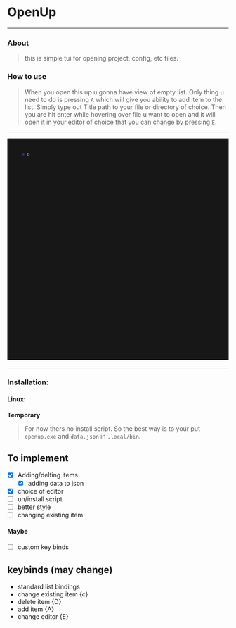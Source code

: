 # OpenUp
___

### About
> this is simple tui for opening project, config, etc files.

### How to use
> When you open this up u gonna have view of empty list. Only thing u need to do is pressing `A` which will
> give you ability to add item to the list. Simply type out Title path  to your file or directory of choice.
> Then you are hit enter while hovering over file u want to open and it will open it in your editor of choice that you can change by pressing `E`.
___
![](./v1/openupvid.gif)
___

### Installation:

#### Linux:

**Temporary**
> For now thers no install script. So the best way is to your put  `openup.exe` 
and `data.json` in `.local/bin`.


## To implement
- [x] Adding/delting items
  - [x] adding data to json
- [x] choice of editor
- [ ] un/install script
- [ ] better style
- [ ] changing existing item
#### Maybe
- [ ] custom key binds

## keybinds (may change)

- standard list bindings
- change existing item {c} 
- delete item {D}
- add item {A}
- change editor {E}

